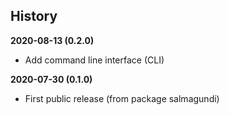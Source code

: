 History
-------

**2020-08-13 (0.2.0)**
 - Add command line interface (CLI)

**2020-07-30 (0.1.0)**
 - First public release (from package salmagundi)
